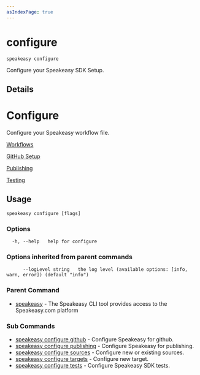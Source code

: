 ```yaml
---
asIndexPage: true
---
```


# configure  
`speakeasy configure`  


Configure your Speakeasy SDK Setup.  

## Details

# Configure

Configure your Speakeasy workflow file.

[Workflows](https://www.speakeasy.com/docs/workflow-file-reference)

[GitHub Setup](https://www.speakeasy.com/docs/publish-sdks/github-setup)

[Publishing](https://www.speakeasy.com/docs/publish-sdks/publish-sdks)

[Testing](/docs/sdk-testing/bootstrapping-test-generation)



## Usage

```
speakeasy configure [flags]
```

### Options

```
  -h, --help   help for configure
```

### Options inherited from parent commands

```
      --logLevel string   the log level (available options: [info, warn, error]) (default "info")
```

### Parent Command

* [speakeasy](/docs/speakeasy-reference/cli/getting-started)	 - The Speakeasy CLI tool provides access to the Speakeasy.com platform
### Sub Commands

* [speakeasy configure github](/docs/speakeasy-reference/cli/configure/github)	 - Configure Speakeasy for github.
* [speakeasy configure publishing](/docs/speakeasy-reference/cli/configure/publishing)	 - Configure Speakeasy for publishing.
* [speakeasy configure sources](/docs/speakeasy-reference/cli/configure/sources)	 - Configure new or existing sources.
* [speakeasy configure targets](/docs/speakeasy-reference/cli/configure/targets)	 - Configure new target.
* [speakeasy configure tests](/docs/speakeasy-reference/cli/configure/tests)	 - Configure Speakeasy SDK tests.
